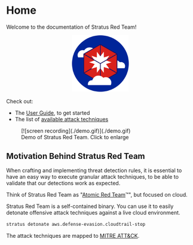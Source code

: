 # Home

Welcome to the documentation of Stratus Red Team!

<p align="center">
  <img src="./logo.png" alt="Stratus Red Team logo" style="max-width: 30%; " />
</p>

Check out:

- The [User Guide](./user-guide/getting-started.md), to get started
- The list of [available attack techniques](./attack-techniques/list.md)

<figure markdown>
[![screen recording](./demo.gif)](./demo.gif)
<figcaption>Demo of Stratus Red Team. Click to enlarge</figcaption>
</figure>

## Motivation Behind Stratus Red Team

When crafting and implementing threat detection rules, it is essential to have an easy way to execute granular attack techniques, to be able to validate that our detections work as expected.

Think of Stratus Red Team as "[Atomic Red Team](https://github.com/redcanaryco/atomic-red-team)™", but focused on cloud.

Stratus Red Team is a self-contained binary. You can use it to easily detonate offensive attack techniques against a live cloud environment.

```bash title="Sample usage - Stopping a CloudTrail Trail (Defense Evasion)"
stratus detonate aws.defense-evasion.cloudtrail-stop
```

The attack techniques are mapped to [MITRE ATT&CK](https://attack.mitre.org/).
